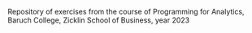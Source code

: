 Repository of exercises from the course of Programming for Analytics, Baruch College, Zicklin School of Business, year 2023
